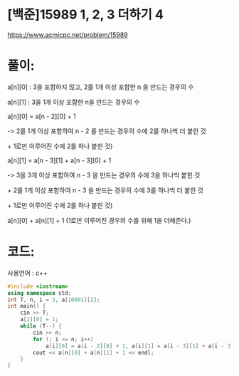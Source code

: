 # [백준]15989 1, 2, 3 더하기 4

https://www.acmicpc.net/problem/15989

# 풀이:

a\[n][0] : 3을 포함하지 않고, 2를 1개 이상 포함한 n 을 만드는 경우의 수

a\[n][1] : 3을 1개 이상 포함한 n을 만드는 경우의 수



a\[n][0] = a\[n - 2][0] + 1 

-> 2를 1개 이상 포함하여 n - 2 를 만드는 경우의 수에 2를 하나씩  더 붙힌 것 

\+ 1로만 이루어진 수에 2를 하나 붙힌 것) 

a\[n][1] = a\[n - 3][1] + a\[n - 3][0] + 1 

-> 3을 3개 이상 포함하여 n - 3 을 만드는 경우의 수에 3을 하나씩 붙힌 것 

\+ 2를 1개 이상 포함하여 n - 3 을 만드는 경우의 수에 3를 하나씩  더 붙힌 것 

\+ 1로만 이루어진 수에 2를 하나 붙힌 것) 



a\[n][0] + a\[n][1] + 1  (1로만 이루어진 경우의 수를 위해 1을 더해준다.)



# **코드:** 

사용언어 : c++
```c++
#include <iostream>
using namespace std;
int T, n, i = 3, a[10001][2];
int main() {
	cin >> T;
	a[2][0] = 1;
	while (T--) {
		cin >> n;
		for (; i <= n; i++)
			a[i][0] = a[i - 2][0] + 1, a[i][1] = a[i - 3][1] + a[i - 3][0] + 1;
		cout << a[n][0] + a[n][1] + 1 << endl;
	}
}
```

